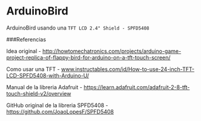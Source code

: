 # ArduinoBird

ArduinoBird usando una `TFT LCD 2.4" Shield - SPFD5408`

###Referencias

Idea original - http://howtomechatronics.com/projects/arduino-game-project-replica-of-flappy-bird-for-arduino-on-a-tft-touch-screen/

Como usar una TFT - www.instructables.com/id/How-to-use-24-inch-TFT-LCD-SPFD5408-with-Arduino-U/

Manual de la libreria Adafruit - https://learn.adafruit.com/adafruit-2-8-tft-touch-shield-v2/overview

GitHub original de la libreria SPFD5408 - https://github.com/JoaoLopesF/SPFD5408
